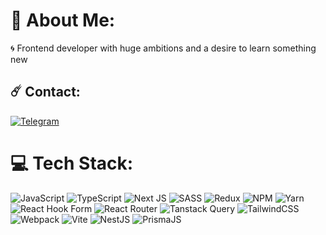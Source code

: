 # 💫 About Me:
🌀 Frontend developer with huge ambitions and a desire to learn something new<br>

## ☄️ Contact:
[![Telegram](https://img.shields.io/badge/Telegram-%23FF0000.svg?logo=Telegram&logoColor=white&color=blue)](https://t.me/svy4tosl0v3)

# 💻 Tech Stack:
 ![JavaScript](https://img.shields.io/badge/javascript-%23323330.svg?style=for-the-badge&logo=javascript&logoColor=%23F7DF1E) ![TypeScript](https://img.shields.io/badge/typescript-%23007ACC.svg?style=for-the-badge&logo=typescript&logoColor=white) ![Next JS](https://img.shields.io/badge/Next-black?style=for-the-badge&logo=next.js&logoColor=white) ![SASS](https://img.shields.io/badge/SASS-hotpink.svg?style=for-the-badge&logo=SASS&logoColor=white) ![Redux](https://img.shields.io/badge/redux-%23593d88.svg?style=for-the-badge&logo=redux&logoColor=white) ![NPM](https://img.shields.io/badge/NPM-%23CB3837.svg?style=for-the-badge&logo=npm&logoColor=white) ![Yarn](https://img.shields.io/badge/yarn-%232C8EBB.svg?style=for-the-badge&logo=yarn&logoColor=white) ![React Hook Form](https://img.shields.io/badge/React%20Hook%20Form-%23EC5990.svg?style=for-the-badge&logo=reacthookform&logoColor=white) ![React Router](https://img.shields.io/badge/React_Router-CA4245?style=for-the-badge&logo=react-router&logoColor=white&color=gray) ![Tanstack Query](https://img.shields.io/badge/-React%20Query-FF4154?style=for-the-badge&logo=react%20query&logoColor=white) ![TailwindCSS](https://img.shields.io/badge/tailwindcss-%2338B2AC.svg?style=for-the-badge&logo=tailwind-css&logoColor=white) ![Webpack](https://img.shields.io/badge/webpack-js?style=for-the-badge&logo=Webpack&logoColor=white&color=blue) ![Vite](https://img.shields.io/badge/vite-js?style=for-the-badge&logo=vite&logoColor=white&color=purple) ![NestJS](https://img.shields.io/badge/Nest-JS?style=for-the-badge&logo=NestJS&logoColor=white&color=red) ![PrismaJS](https://img.shields.io/badge/prisma-js?style=for-the-badge&logo=prisma&logoColor=white)
